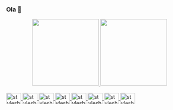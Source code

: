 ### Ola 👋

<div align="center">
  <a href="https://github.com/juggerino">
  <img height="180em" src="https://github-readme-stats.vercel.app/api?username=juggerino&show_icons=true&theme=dracula&title_color=CE7B64&text_color=CE7B64&icon_color=000000&border_color=&bg_color=5584A4&include_all_commits=true&count_private=true"/>
  <img height="180em" src="https://github-readme-stats.vercel.app/api/top-langs/?username=juggerino&layout=compact&title_color=BD795B&text_color=BD795B&icon_color=000000&border_color=&bg_color=5584A4&langs_count=7&theme=dracula"/>
</div>
  
<div style="display: inline_block"><br>
  <img align="center" alt="stylesheet" height="30" width="40" src="https://cdn.jsdelivr.net/gh/devicons/devicon/icons/bootstrap/bootstrap-plain-wordmark.svg">
  <img align="center" alt="stylesheet" height="30" width="40" src="https://cdn.jsdelivr.net/gh/devicons/devicon/icons/css3/css3-plain-wordmark.svg" />
  <img align="center" alt="stylesheet" height="30" width="40" src="https://cdn.jsdelivr.net/gh/devicons/devicon/icons/html5/html5-plain-wordmark.svg"/>
  <img align="center" alt="stylesheet" height="30" width="40" src="https://cdn.jsdelivr.net/gh/devicons/devicon/icons/java/java-plain-wordmark.svg">
  <img align="center" alt="stylesheet" height="30" width="40" src="https://cdn.jsdelivr.net/gh/devicons/devicon/icons/javascript/javascript-plain.svg">
  <img align="center" alt="stylesheet" height="30" width="40" src="https://cdn.jsdelivr.net/gh/devicons/devicon/icons/mysql/mysql-plain-wordmark.svg">
  <img align="center" alt="stylesheet" height="30" width="40" src="https://cdn.jsdelivr.net/gh/devicons/devicon/icons/php/php-plain.svg">
  <img align="center" alt="stylesheet" height="30" width="40" src="https://cdn.jsdelivr.net/gh/devicons/devicon/icons/laravel/laravel-plain-wordmark.svg">
</div>
  
